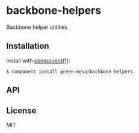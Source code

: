 
# backbone-helpers

  Backbone helper utilities

## Installation

  Install with [component(1)](http://component.io):

    $ component install green-mesa/backbone-helpers

## API



## License

  MIT
